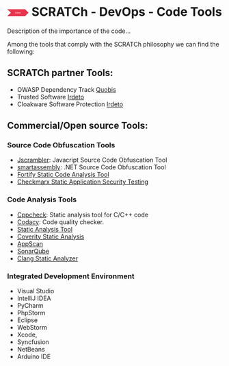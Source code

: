 # <img src="../images/code.png" alt ='code'  width="10%" > SCRATCh - DevOps - Code Tools

Description of the importance of the code...


Among the tools that comply with the SCRATCh philosophy we can find the following:

## **SCRATCh partner Tools**:	
* OWASP Dependency Track [Quobis]
* Trusted Software [Irdeto]
* Cloakware Software Protection [Irdeto]

## **Commercial/Open source Tools**:
 
### Source Code Obfuscation Tools
* [Jscrambler]: Javacript Source Code Obfuscation Tool
* [smartassembly]: .NET Source Code Obfuscation Tool
* [Fortify Static Code Analysis Tool]
* [Checkmarx Static Application Security Testing]

### Code Analysis Tools
* [Cppcheck]: Static analysis tool for C/C++ code
* [Codacy]: Code quality checker.
* [Static Analysis Tool]
* [Coverity Static Analysis]
* [AppScan]
* [SonarQube]
* [Clang Static Analyzer]

### Integrated Development Environment
* Visual Studio
* IntelliJ IDEA
* PyCharm
* PhpStorm
* Eclipse
* WebStorm
* Xcode,
* Syncfusion
* NetBeans
* Arduino IDE



[Irdeto]: https://gitlab.com/scratch-group1/scratch-tools-repo/-/blob/master/Code/Irdeto/README.md
[Quobis]: https://gitlab.com/scratch-group1/scratch-tools-repo/-/blob/master/Code/Quobis/README.md
[Codacy]: https://www.codacy.com/
[Cppcheck]: http://cppcheck.sourceforge.net/
[Jscrambler]: https://jscrambler.com/
[smartassembly]: https://www.red-gate.com/products/dotnet-development/smartassembly/
[Fortify Static Code Analysis Tool]: https://www.microfocus.com/en-us/cyberres/application-security/static-code-analyzer
[Checkmarx Static Application Security Testing]: https://www.checkmarx.com/
[Static Analysis Tool]: https://www.veracode.com/products/binary-static-analysis-sast
[Coverity Static Analysis]: https://scan.coverity.com/
[AppScan]: https://www.ibm.com/uk-en/products/qradar-siem
[SonarQube]: https://www.sonarqube.org/
[Clang Static Analyzer]: https://clang-analyzer.llvm.org/
